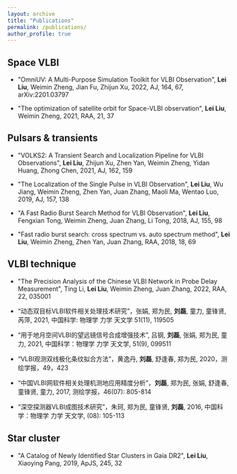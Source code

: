 ```yaml
---
layout: archive
title: "Publications"
permalink: /publications/
author_profile: true
---
```


## Space VLBI

-  "OmniUV: A Multi-Purpose Simulation Toolkit for VLBI Observation", **Lei Liu**, Weimin Zheng, Jian Fu, Zhijun Xu, 2022, AJ, 164, 67, arXiv:2201.03797

- "The optimization of satellite orbit for Space-VLBI observation", **Lei Liu**, Weimin Zheng, 2021, RAA, 21, 37

## Pulsars & transients

- "VOLKS2: A Transient Search and Localization Pipeline for VLBI Observations", **Lei Liu**, Zhijun Xu, Zhen Yan, Weimin Zheng, Yidan Huang, Zhong Chen, 2021, AJ, 162, 159

- "The Localization of the Single Pulse in VLBI Observation", **Lei Liu**, Wu Jiang, Weimin Zheng, Zhen Yan, Juan Zhang, Maoli Ma, Wentao Luo, 2019, AJ, 157, 138

- "A Fast Radio Burst Search Method for VLBI Observation", **Lei Liu**, Fengxian Tong, Weimin Zheng, Juan Zhang, Li Tong, 2018, AJ, 155, 98

- "Fast radio burst search: cross spectrum vs. auto spectrum method", **Lei Liu**, Weimin Zheng, Zhen Yan, Juan Zhang, RAA, 2018, 18, 69

## VLBI technique

- "The Precision Analysis of the Chinese VLBI Network in Probe Delay Measurement", Ting Li, **Lei Liu**, Weimin Zheng, Juan Zhang, 2022, RAA, 22, 035001

- “动态双目标VLBI软件相关处理技术研究”，张娟, 郑为民, **刘磊**, 童力, 童锋贤, 芮萍, 2021, 中国科学: 物理学 力学 天文学 51(11), 119505

- “用于地月空间VLBI的望远镜信号合成增强技术”, 吕钢, **刘磊**, 张娟, 郑为民, 童力, 2021, 中国科学：物理学 力学 天文学, 51(9), 099511 

- “VLBI观测双线极化条纹拟合方法”，黄逸丹, **刘磊**, 舒逢春, 郑为民, 2020，测绘学报，49，423

- “中国VLBI网软件相关处理机测地应用精度分析”，**刘磊**, 郑为民, 张娟, 舒逢春, 童锋贤, 童力, 2017, 测绘学报，46(07): 805-814

- “深空探测器VLBI成图技术研究”，朱珂, 郑为民, 童锋贤, **刘磊**, 2016, 中国科学：物理学 力学 天文学, (08): 105-113

## Star cluster
- "A Catalog of Newly Identified Star Clusters in Gaia DR2", **Lei Liu**, Xiaoying Pang, 2019, ApJS, 245, 32
